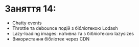 # Заняття 14:

- Сhatty events
- Throttle та debounce подій з бібліотекою Lodash
- Lazy-loading images: нативна та з бібліотекою lazysizes
- Використання бібліотек через CDN
